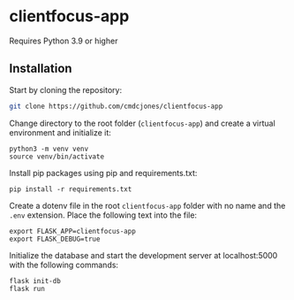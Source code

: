 # clientfocus-app
Requires Python 3.9 or higher
## Installation

Start by cloning the repository:

```bash
git clone https://github.com/cmdcjones/clientfocus-app
```

Change directory to the root folder (`clientfocus-app`) and create a virtual environment and initialize it:

```
python3 -m venv venv
source venv/bin/activate
```

Install pip packages using pip and requirements.txt:

```
pip install -r requirements.txt
```

Create a dotenv file in the root `clientfocus-app` folder with no name and the `.env` extension. Place the following text into the file:

```
export FLASK_APP=clientfocus-app
export FLASK_DEBUG=true
```

Initialize the database and start the development server at localhost:5000 with the following commands:

```
flask init-db
flask run
```
